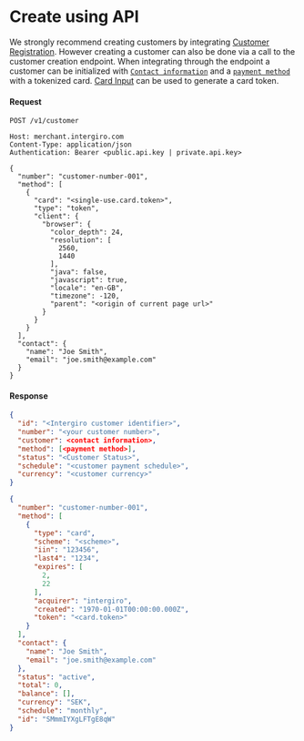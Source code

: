 # Create using API

We strongly recommend creating customers by integrating [Customer Registration](./registration-ui.html#registration-ui). 
However creating a customer can also be done via a call to the customer creation endpoint.
When integrating through the endpoint a customer can be initialized with [`Contact information`](../../integrate/acquiring/reference.html#contact) 
and a [`payment method`](./payment-methods) with a tokenized card. [Card Input](../card-input/embed) can be used to generate a card token.

#### Request
``` HTTP {1}
POST /v1/customer

Host: merchant.intergiro.com
Content-Type: application/json
Authentication: Bearer <public.api.key | private.api.key>

{
  "number": "customer-number-001",
  "method": [
    {
      "card": "<single-use.card.token>",
      "type": "token",
      "client": {
        "browser": {
          "color_depth": 24,
          "resolution": [
            2560,
            1440
          ],
          "java": false,
          "javascript": true,
          "locale": "en-GB",
          "timezone": -120,
          "parent": "<origin of current page url>"
        }
      }
    }
  ],
  "contact": {
    "name": "Joe Smith",
    "email": "joe.smith@example.com"
  }
}
```

#### Response
``` JSON
{
  "id": "<Intergiro customer identifier>",
  "number": "<your customer number>",
  "customer": <contact information>,
  "method": [<payment method>],
  "status": "<Customer Status>",
  "schedule": "<customer payment schedule>",
  "currency": "<customer currency>"
}
```
``` JSON
{
  "number": "customer-number-001",
  "method": [
    {
      "type": "card",
      "scheme": "<scheme>",
      "iin": "123456",
      "last4": "1234",
      "expires": [
        2,
        22
      ],
      "acquirer": "intergiro",
      "created": "1970-01-01T00:00:00.000Z",
      "token": "<card.token>"
    }
  ],
  "contact": {
    "name": "Joe Smith",
    "email": "joe.smith@example.com"
  },
  "status": "active",
  "total": 0,
  "balance": [],
  "currency": "SEK",
  "schedule": "monthly",
  "id": "SMmmIYXgLFTgE8qW"
}
```